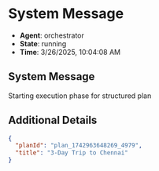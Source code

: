 # System Message

- **Agent**: orchestrator
- **State**: running
- **Time**: 3/26/2025, 10:04:08 AM

## System Message

Starting execution phase for structured plan

## Additional Details

```json
{
  "planId": "plan_1742963648269_4979",
  "title": "3-Day Trip to Chennai"
}
```

